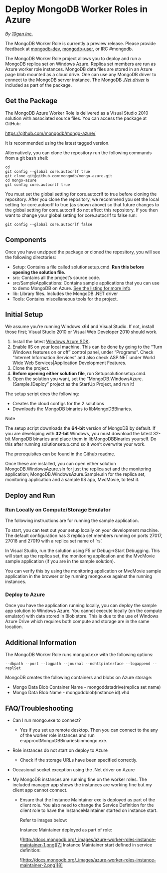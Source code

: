 
<properties linkid="develop-other-tutorials-deploy-mongodb-worker-roles" urlDisplayName="Deploy MongoDB Worker Roles in Windows Azure" pageTitle="Deploy MongoDB Worker Roles in Windows Azure" metaKeywords="MongoDB, 10gen, Windows Azure" metaDescription="Deploy MongoDB Worker Roles in Windows Azure" metaCanonical="" disqusComments="1" umbracoNaviHide="1" />

<div chunk="../chunks/article-left-menu.md" />

# Deploy MongoDB Worker Roles in Azure
*By [10gen Inc.][10gen-tutorial]*
 
The MongoDB Worker Role is currently a preview release. Please provide feedback at [mongodb-dev][1], [mongodb-user][2], or IRC #mongodb.

The MongoDB Worker Role project allows you to deploy and run a MongoDB replica set on Windows Azure. Replica set members are run as Azure worker role instances. MongoDB data files are stored in an Azure page blob mounted as a cloud drive. One can use any MongoDB driver to connect to the MongoDB server instance. The MongoDB [*.Net driver*][3] is included as part of the package.

## Get the Package

The MongoDB Azure Worker Role is delivered as a Visual Studio 2010 solution with associated source files. You can access the package at GitHub:

https://github.com/mongodb/mongo-azure/

It is recommended using the latest tagged version.

Alternatively, you can clone the repository run the following commands from a git bash shell:

    cd 
    git config --global core.autocrlf true
    git clone git@github.com:mongodb/mongo-azure.git
    cd mongo-azure
    git config core.autocrlf true
    

You must set the global setting for core.autocrlf to true before cloning the repository. After you clone the repository, we recommend you set the local setting for core.autocrlf to true (as shown above) so that future changes to the global setting for core.autocrlf do not affect this repository. If you then want to change your global setting for core.autocrlf to false run:

    git config --global core.autocrlf false
    

## Components

Once you have unzipped the package or cloned the repository, you will see the following directories:

*   Setup: Contains a file called solutionsetup.cmd. **Run this before opening the solution file.**
*   src: Contains all the project’s source code.
*   src/SampleApplications: Contains sample applications that you can use to demo MongoDB on Azure. [See the listing for more info][4].
*   lib: Library files. Includes the MongoDB .NET driver
*   Tools: Contains miscellaneous tools for the project.

## Initial Setup

We assume you’re running Windows x64 and Visual Studio. If not, install those first; Visual Studio 2010 or Visual Web Developer 2010 should work.

1.  Install the latest [Windows Azure SDK][5].
2.  Enable IIS on your local machine. This can be done by going to the “Turn Windows features on or off” control panel, under “Programs”. Check “Internet Information Services” and also check ASP.NET under World Wide Web Services|Application Development Features.
3.  Clone the project.
4.  **Before opening either solution file**, run Setupsolutionsetup.cmd.
5.  Open the solution you want, set the “MongoDB.WindowsAzure.(Sample.)Deploy” project as the StartUp Project, and run it!

The setup script does the following:

*   Creates the cloud configs for the 2 solutions
*   Downloads the MongoDB binaries to libMongoDBBinaries.

Note

The setup script downloads the **64-bit** version of MongoDB by default. If you are developing with **32-bit** Windows, you must download the latest 32-bit MongoDB binaries and place them in libMongoDBBinaries yourself. Do this after running solutionsetup.cmd so it won’t overwrite your work.

The prerequisites can be found in the [Github readme][6].

Once these are installed, you can open either solution MongoDB.WindowsAzure.sln for just the replica set and the monitoring application; MongoDB.WindowsAzure.Sample.sln for the replica set, monitoring application and a sample IIS app, MvcMovie, to test it.

## Deploy and Run

### Run Locally on Compute/Storage Emulator

The following instructions are for running the sample application.

To start, you can test out your setup locally on your development machine. The default configuration has 3 replica set members running on ports 27017, 27018 and 27019 with a replica set name of ‘rs’.

In Visual Studio, run the solution using F5 or Debug-&gt;Start Debugging. This will start up the replica set, the monitoring application and the MvcMovie sample application (if you are in the sample solution).

You can verify this by using the monitoring application or MvcMovie sample application in the browser or by running mongo.exe against the running instances.

### Deploy to Azure

Once you have the application running locally, you can deploy the sample app solution to Windows Azure. You cannot execute locally (on the compute emulator) with data stored in Blob store. This is due to the use of Windows Azure Drive which requires both compute and storage are in the same location.

## Additional Information

The MongoDB Worker Role runs mongod.exe with the following options:

    --dbpath --port --logpath --journal --nohttpinterface --logappend --replSet
    

MongoDB creates the following containers and blobs on Azure storage:

*   Mongo Data Blob Container Name - mongoddatadrive(replica set name)
*   Mongo Data Blob Name - mongoddblob(instance id).vhd

## FAQ/Troubleshooting

*   Can I run mongo.exe to connect?
    
    *   Yes if you set up remote desktop. Then you can connect to the any of the worker role instances and run e:approotMongoDBBinariesbinmongo.exe.
*   Role instances do not start on deploy to Azure
    
    *   Check if the storage URLs have been specified correctly.
*   Occasional socket exception using the .Net driver on Azure

*   My MongoDB instances are running fine on the worker roles. The included manager app shows the instances are working fine but my client app cannot connect.
    
    *   Ensure that the Instance Maintainer exe is deployed as part of the client role. You also need to change the Service Definition for the client role to have the InstanceMaintainer started on instance start.
        
        Refer to images below:
        
        Instance Maintainer deployed as part of role:
        
        ![http://docs.mongodb.org/_images/azure-worker-roles-instance-maintainer-1.png][7]
        Instance Maintainer start defined in service definition:
        
        ![http://docs.mongodb.org/_images/azure-worker-roles-instance-maintainer-2.png][8]

[10gen-tutorial]: http://docs.mongodb.org/ecosystem/tutorial/deploy-mongodb-worker-roles-in-azure/
 [1]: https://groups.google.com/forum/?fromgroups#!forum/mongodb-dev
 [2]: https://groups.google.com/forum/?fromgroups#!forum/mongodb-user
 [3]: http://docs.mongodb.org/drivers/csharp/#csharp-language-center
 [4]: https://github.com/mongodb/mongo-azure/tree/master/src/SampleApplications
 [5]: https://www.windowsazure.com/en-us/develop/net/
 [6]: https://github.com/mongodb/mongo-azure/blob/master/src/README.md
 [7]: http://docs.mongodb.org/_images/azure-worker-roles-instance-maintainer-1.png
 [8]: http://docs.mongodb.org/_images/azure-worker-roles-instance-maintainer-2.png  